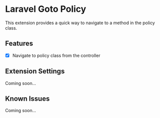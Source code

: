 # Laravel Goto Policy

This extension provides a quick way to navigate to a method in the policy class.

## Features

- [x] Navigate to policy class from the controller

## Extension Settings

Coming soon...

<!-- - `myExtension.enable`: Enable/disable this extension.
- `myExtension.thing`: Set to `blah` to do something. -->

## Known Issues

Coming soon...
